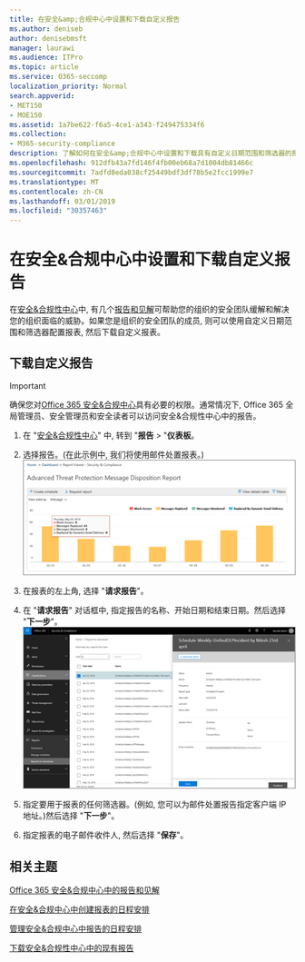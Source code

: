 ```yaml
---
title: 在安全&amp;合规中心中设置和下载自定义报告
ms.author: deniseb
author: denisebmsft
manager: laurawi
ms.audience: ITPro
ms.topic: article
ms.service: O365-seccomp
localization_priority: Normal
search.appverid:
- MET150
- MOE150
ms.assetid: 1a7be622-f6a5-4ce1-a343-f249475334f6
ms.collection:
- M365-security-compliance
description: 了解如何在安全&amp;合规中心中设置和下载具有自定义日期范围和筛选器的报表。
ms.openlocfilehash: 912dfb43a7fd146f4fb00eb68a7d1004db81466c
ms.sourcegitcommit: 7adfd8eda038cf25449bdf3df78b5e2fcc1999e7
ms.translationtype: MT
ms.contentlocale: zh-CN
ms.lasthandoff: 03/01/2019
ms.locfileid: "30357463"
---
```

# <a name="set-up-and-download-a-custom-report-in-the-security-amp-compliance-center"></a>在安全&amp;合规中心中设置和下载自定义报告

在[安全&amp;合规性中心](https://protection.office.com)中, 有几个[报告和见解](reports-and-insights-in-security-and-compliance.md)可帮助您的组织的安全团队缓解和解决您的组织面临的威胁。如果您是组织的安全团队的成员, 则可以使用自定义日期范围和筛选器配置报表, 然后下载自定义报表。 
  
## <a name="download-a-custom-report"></a>下载自定义报告

> [!IMPORTANT]
> 确保您对[Office 365 安全&amp;合规中心](permissions-in-the-security-and-compliance-center.md)具有必要的权限。通常情况下, Office 365 全局管理员、安全管理员和安全读者可以访问安全&amp;合规性中心中的报告。 
  
1. 在 "[安全&amp;合规性中心](https://protection.office.com)" 中, 转到 "**报告** \> "**仪表板**。
    
2. 选择报告。(在此示例中, 我们将使用邮件处置报表。)<br/>![选择 "请求报告" 以下载报告](media/b566925d-b9d9-453d-9bdd-f2637c7ba140.png)
  
3. 在报表的左上角, 选择 "**请求报告**"。
    
4. 在 "**请求报告**" 对话框中, 指定报告的名称、开始日期和结束日期。然后选择 "**下一步**"。<br/>![在 "安全&amp;合规性中心" 中\> , 选择 "报告报告以供下载"](media/65e625f5-c98c-49fc-9c1f-8c80ec8308fd.png)
  
5. 指定要用于报表的任何筛选器。(例如, 您可以为邮件处置报告指定客户端 IP 地址。)然后选择 "**下一步**"。
    
6. 指定报表的电子邮件收件人, 然后选择 "**保存**"。
    
## <a name="related-topics"></a>相关主题

[Office 365 安全&amp;合规中心中的报告和见解](reports-and-insights-in-security-and-compliance.md)
  
[在安全&amp;合规中心中创建报表的日程安排](create-a-schedule-for-a-report.md)
  
[管理安全&amp;合规中心中报告的日程安排](manage-schedules-for-multiple-reports.md)
  
[下载安全&amp;合规性中心中的现有报告](download-existing-reports.md)
  

